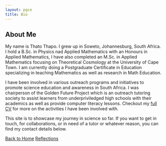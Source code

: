 ```yaml
---
layout: pgce
title: Bio
---
```


## About Me

My name is Thato Thapo. I grew up in Soweto, Johannesburg, South Africa. I hold a B.Sc. in Physics nad Applied Mathematics with an Honours in Applied Mathematics, I have also completed an M.Sc. in Applied Mathematics focusing on Theoretical Cosmology at the University of Cape Town. I am currently doing a Postgraduate Certificate in Education specializing in teaching Mathematics as well as research in Math Education.

I have been involved in various outreach programs and initiatives to promote science education and awareness in South Africa. I was chairperson of the Golden Future Project which is an outreach tutoring society to assist learners from underpriviledged high schools with their academics as well as provide computer literacy lessons. Checkout my  <a href="{{ '/assets/pdf/Thato_Thapo_s_Curriculum_Vitae_Full.pdf'}}" target="_blank">full CV</a>  for more on the activities I have been involved with.

This site is to showcase my journey in science so far. If you want to get in touch, for collaborations, or in need of a tutor or whatever reason, you can find my contact details below.

<div class="button-container">
  <a href="{{ '/pgce/eportfolio' | relative_url }}" class="about-me-button">Back to Home</a>
  <a href="{{ '/pgce/reflections' | relative_url }}" class="about-me-button">Reflections</a>
</div>